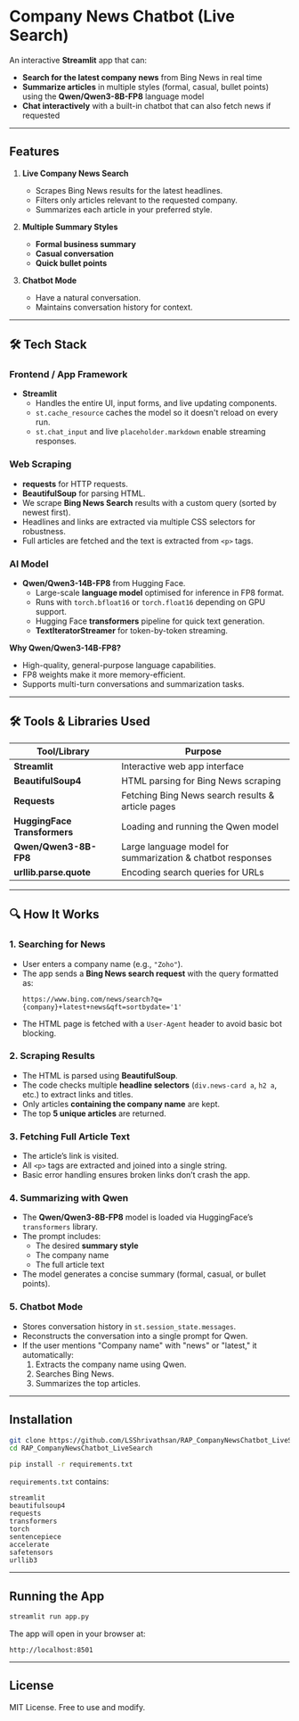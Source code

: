 # Company News Chatbot (Live Search)

An interactive **Streamlit** app that can:  
- **Search for the latest company news** from Bing News in real time  
- **Summarize articles** in multiple styles (formal, casual, bullet points) using the **Qwen/Qwen3-8B-FP8** language model  
- **Chat interactively** with a built-in chatbot that can also fetch news if requested  

---

## Features

1. **Live Company News Search**  
   - Scrapes Bing News results for the latest headlines.  
   - Filters only articles relevant to the requested company.  
   - Summarizes each article in your preferred style.

2. **Multiple Summary Styles**  
   - **Formal business summary**  
   - **Casual conversation**  
   - **Quick bullet points**  

3. **Chatbot Mode**  
   - Have a natural conversation.
   - Maintains conversation history for context. 
---

## 🛠️ Tech Stack

### **Frontend / App Framework**
- **Streamlit**
  - Handles the entire UI, input forms, and live updating components.
  - `st.cache_resource` caches the model so it doesn't reload on every run.
  - `st.chat_input` and live `placeholder.markdown` enable streaming responses.

### **Web Scraping**
- **requests** for HTTP requests.
- **BeautifulSoup** for parsing HTML.
- We scrape **Bing News Search** results with a custom query (sorted by newest first).
- Headlines and links are extracted via multiple CSS selectors for robustness.
- Full articles are fetched and the text is extracted from `<p>` tags.

### **AI Model**
- **Qwen/Qwen3-14B-FP8** from Hugging Face.
  - Large-scale **language model** optimised for inference in FP8 format.
  - Runs with `torch.bfloat16` or `torch.float16` depending on GPU support.
  - Hugging Face **transformers** pipeline for quick text generation.
  - **TextIteratorStreamer** for token-by-token streaming.

**Why Qwen/Qwen3-14B-FP8?**
- High-quality, general-purpose language capabilities.
- FP8 weights make it more memory-efficient.
- Supports multi-turn conversations and summarization tasks.

---
## 🛠 Tools & Libraries Used

| Tool/Library | Purpose |
|--------------|---------|
| **Streamlit** | Interactive web app interface |
| **BeautifulSoup4** | HTML parsing for Bing News scraping |
| **Requests** | Fetching Bing News search results & article pages |
| **HuggingFace Transformers** | Loading and running the Qwen model |
| **Qwen/Qwen3-8B-FP8** | Large language model for summarization & chatbot responses |
| **urllib.parse.quote** | Encoding search queries for URLs |

---

## 🔍 How It Works

### 1. **Searching for News**
- User enters a company name (e.g., `"Zoho"`).
- The app sends a **Bing News search request** with the query formatted as:  
  ```
  https://www.bing.com/news/search?q={company}+latest+news&qft=sortbydate='1'
  ```
- The HTML page is fetched with a `User-Agent` header to avoid basic bot blocking.

### 2. **Scraping Results**
- The HTML is parsed using **BeautifulSoup**.
- The code checks multiple **headline selectors** (`div.news-card a`, `h2 a`, etc.) to extract links and titles.
- Only articles **containing the company name** are kept.
- The top **5 unique articles** are returned.

### 3. **Fetching Full Article Text**
- The article’s link is visited.
- All `<p>` tags are extracted and joined into a single string.
- Basic error handling ensures broken links don’t crash the app.

### 4. **Summarizing with Qwen**
- The **Qwen/Qwen3-8B-FP8** model is loaded via HuggingFace’s `transformers` library.
- The prompt includes:
  - The desired **summary style**  
  - The company name  
  - The full article text  
- The model generates a concise summary (formal, casual, or bullet points).

### 5. **Chatbot Mode**
- Stores conversation history in `st.session_state.messages`.
- Reconstructs the conversation into a single prompt for Qwen.
- If the user mentions "Company name" with "news" or "latest," it automatically:
  1. Extracts the company name using Qwen.
  2. Searches Bing News.
  3. Summarizes the top articles.

---

## Installation

```bash
git clone https://github.com/LSShrivathsan/RAP_CompanyNewsChatbot_LiveSearch.git
cd RAP_CompanyNewsChatbot_LiveSearch

pip install -r requirements.txt
```

`requirements.txt` contains:
```
streamlit
beautifulsoup4
requests
transformers
torch
sentencepiece
accelerate
safetensors
urllib3
```

---

## Running the App

```bash
streamlit run app.py
```

The app will open in your browser at:
```
http://localhost:8501
```

---

## License
MIT License. Free to use and modify.

